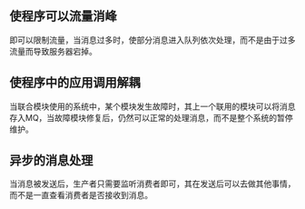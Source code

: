 ## 使程序可以流量消峰

即可以限制流量，当消息过多时，使部分消息进入队列依次处理，而不是由于过多流量而导致服务器宕掉。

## 使程序中的应用调用解耦

当联合模块使用的系统中，某个模块发生故障时，其上一个联用的模块可以将消息存入MQ，当故障模块修复后，仍然可以正常的处理消息，而不是整个系统的暂停维护。

## 异步的消息处理

当消息被发送后，生产者只需要监听消费者即可，其在发送后可以去做其他事情，而不是一直查看消费者是否接收到消息。
